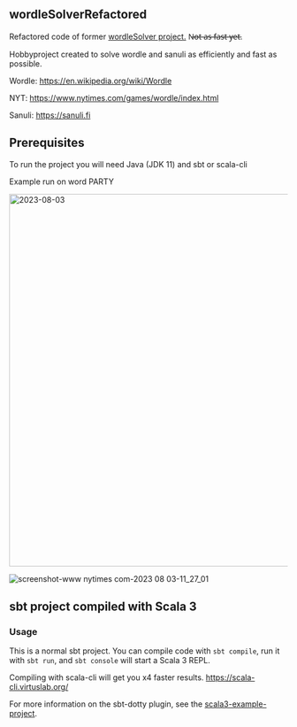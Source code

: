 ## wordleSolverRefactored

Refactored code of former [wordleSolver project.](https://github.com/kaipainenoskari/wordleSolver "Wordle solver") N̶o̶t̶ ̶a̶s̶ ̶f̶a̶s̶t̶ ̶y̶e̶t̶.

Hobbyproject created to solve wordle and sanuli as efficiently and fast as possible.

Wordle: https://en.wikipedia.org/wiki/Wordle

NYT: https://www.nytimes.com/games/wordle/index.html

Sanuli: https://sanuli.fi

## Prerequisites
To run the project you will need Java (JDK 11) and sbt or scala-cli

Example run on word PARTY

<img width="673" alt="2023-08-03" src="https://github.com/kaipainenoskari/wordleSolverRefactored/assets/99423769/6b3bab30-b685-4968-bc55-433f8fee3f2e">



![screenshot-www nytimes com-2023 08 03-11_27_01](https://github.com/kaipainenoskari/wordleSolverRefactored/assets/99423769/73bd7ede-b9df-44c9-908a-dc1c42a3e470)




## sbt project compiled with Scala 3

### Usage

This is a normal sbt project. You can compile code with `sbt compile`, run it with `sbt run`, and `sbt console` will start a Scala 3 REPL.

Compiling with scala-cli will get you x4 faster results.
https://scala-cli.virtuslab.org/

For more information on the sbt-dotty plugin, see the
[scala3-example-project](https://github.com/scala/scala3-example-project/blob/main/README.md).
